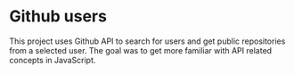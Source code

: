 # Github users

This project uses Github API to search for users and get public repositories from a selected user. The goal was to get more familiar with API related concepts in JavaScript.
